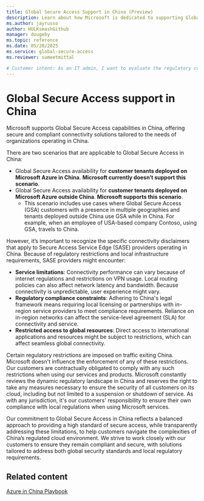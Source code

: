 ```yaml
---
title: Global Secure Access Support in China (Preview)
description: Learn about how Microsoft is dedicated to supporting Global Secure Access capabilities in China.
ms.author: jayrusso
author: HULKsmashGithub
manager: dougeby
ms.topic: reference
ms.date: 05/20/2025
ms.service: global-secure-access
ms.reviewer: sumeetmittal

# Customer intent: As an IT admin, I want to evaluate the regulatory constraints of using Global Secure Access in China so that I can ensure compliance and plan connectivity strategies effectively.   
---
```


# Global Secure Access support in China
Microsoft supports Global Secure Access capabilities in China, offering secure and compliant connectivity solutions tailored to the needs of organizations operating in China. 

There are two scenarios that are applicable to Global Secure Access in China:      
- Global Secure Access availability for **customer tenants deployed on Microsoft Azure in China**. **Microsoft currently doesn’t support this scenario**. 
- Global Secure Access availability for **customer tenants deployed on Microsoft Azure outside China**. **Microsoft supports this scenario**.
  - This scenario includes use cases where Global Secure Access (GSA) customers with a presence in multiple geographies and tenants deployed outside China use GSA while in China. For example, when an employee of USA-based company Contoso, using GSA, travels to China.     

However, it’s important to recognize the specific connectivity disclaimers that apply to Secure Access Service Edge (SASE) providers operating in China. Because of regulatory restrictions and local infrastructure requirements, SASE providers might encounter:    
- **Service limitations**: Connectivity performance can vary because of internet regulations and restrictions on VPN usage. Local routing policies can also affect network latency and bandwidth. Because connectivity is unpredictable, user experience might vary. 
- **Regulatory compliance constraints**: Adhering to China's legal framework means requiring local licensing or partnerships with in-region service providers to meet compliance requirements. Reliance on in-region networks can affect the service-level agreement (SLA) for connectivity and service. 
- **Restricted access to global resources**: Direct access to international applications and resources might be subject to restrictions, which can affect seamless global connectivity.    

Certain regulatory restrictions are imposed on traffic exiting China. Microsoft doesn't influence the enforcement of any of these restrictions. Our customers are contractually obligated to comply with any such restrictions when using our services and products. Microsoft constantly reviews the dynamic regulatory landscape in China and reserves the right to take any measures necessary to ensure the security of all customers on its cloud, including but not limited to a suspension or shutdown of service. As with any jurisdiction, it's our customers' responsibility to ensure their own compliance with local regulations when using Microsoft services.    

Our commitment to Global Secure Access in China reflects a balanced approach to providing a high standard of secure access, while transparently addressing these limitations, to help customers navigate the complexities of China’s regulated cloud environment. We strive to work closely with our customers to ensure they remain compliant and secure, with solutions tailored to address both global security standards and local regulatory requirements.

## Related content
[Azure in China Playbook](/azure/china/)
